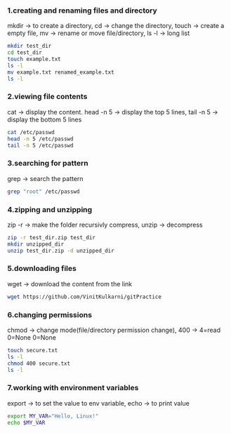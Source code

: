 ### 1.creating and renaming files and directory
mkdir -> to create a directory, cd -> change the directory, touch -> create a empty file, mv -> rename or move file/directory, ls -l -> long list
```sh
mkdir test_dir
cd test_dir
touch example.txt
ls -l
mv example.txt renamed_example.txt
ls -l
```

### 2.viewing file contents
cat -> display the content. head -n 5 -> display the top 5 lines, tail -n 5 -> display the bottom 5 lines
```sh
cat /etc/passwd
head -n 5 /etc/passwd
tail -n 5 /etc/passwd
```

### 3.searching for pattern
grep -> search the pattern
```sh
grep "root" /etc/passwd
```

### 4.zipping and unzipping
zip -r -> make the folder recursivly compress, unzip -> decompress
```sh
zip -r test_dir.zip test_dir
mkdir unzipped_dir
unzip test_dir.zip -d unzipped_dir
```

### 5.downloading files
wget -> download the content from the link
```sh
wget https://github.com/VinitKulkarni/gitPractice
```

### 6.changing permissions
chmod -> change mode(file/directory permission change), 400 -> 4=read 0=None 0=None
```sh
touch secure.txt
ls -l
chmod 400 secure.txt
ls -l
```

### 7.working with environment variables
export -> to set the value to env variable, echo -> to print value
```sh
export MY_VAR="Hello, Linux!"
echo $MY_VAR
```
